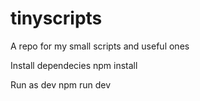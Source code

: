 # tinyscripts
A repo for my small scripts and useful ones

Install dependecies
npm install

Run as dev
npm run dev